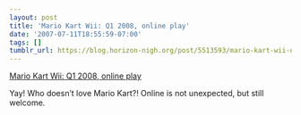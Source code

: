 ```yaml
---
layout: post
title: 'Mario Kart Wii: Q1 2008, online play'
date: '2007-07-11T18:55:59-07:00'
tags: []
tumblr_url: https://blog.horizon-nigh.org/post/5513593/mario-kart-wii-q1-2008-online-play
---
```

[Mario Kart Wii: Q1 2008, online play](http://www.nintendoworldreport.com/previewArt.cfm?artid=13856)  

Yay! Who doesn’t love Mario Kart?! Online is not unexpected, but still welcome.

